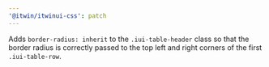 ```yaml
---
'@itwin/itwinui-css': patch
---
```


Adds `border-radius: inherit` to the `.iui-table-header` class so that the border radius is correctly passed to the top left and right corners of the first `.iui-table-row`.
